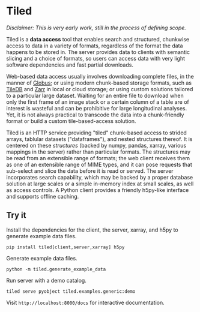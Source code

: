 # Tiled

*Disclaimer: This is very early work, still in the process of defining scope.*

Tiled is a **data access** tool that enables search and structured, chunkwise
access to data in a variety of formats, regardless of the format the data
happens to be stored in. The server provides data to clients with semantic
slicing and a choice of formats, so users can access data with very light
software dependencies and fast partial downloads.

Web-based data access usually involves downloading complete files, in the
manner of [Globus](https://www.globus.org/); or using modern chunk-based
storage formats, such as [TileDB](https://tiledb.com/) and
[Zarr](https://zarr.readthedocs.io/en/stable/) in local or cloud storage; or
using custom solutions tailored to a particular large dataset. Waiting for an
entire file to download when only the first frame of an image stack or a
certain column of a table are of interest is wasteful and can be prohibitive
for large longitudinal analyses. Yet, it is not always practical to transcode
the data into a chunk-friendly format or build a custom tile-based-access
solution.

Tiled is an HTTP service providing "tiled" chunk-based access to strided
arrays, tablular datasets ("dataframes"), and nested structures thereof. It
is centered on these *structures* (backed by numpy, pandas, xarray, various
mappings in the server) rather than particular formats. The structures may be
read from an extensible range of formats; the web client receives them as one
of an extensible range of MIME types, and it can pose requests that
sub-select and slice the data before it is read or served. The server
incorporates search capability, which may be backed by a proper database
solution at large scales or a simple in-memory index at small scales, as well
as access controls. A Python client provides a friendly h5py-like interface
and supports offline caching.

## Try it

Install the dependencies for the client, the server, xarray, and h5py to
generate example data files.

```
pip install tiled[client,server,xarray] h5py
```

Generate example data files.

```
python -m tiled.generate_example_data
```

Run server with a demo catalog.

```
tiled serve pyobject tiled.examples.generic:demo
```

Visit ``http://localhost:8000/docs`` for interactive documentation.